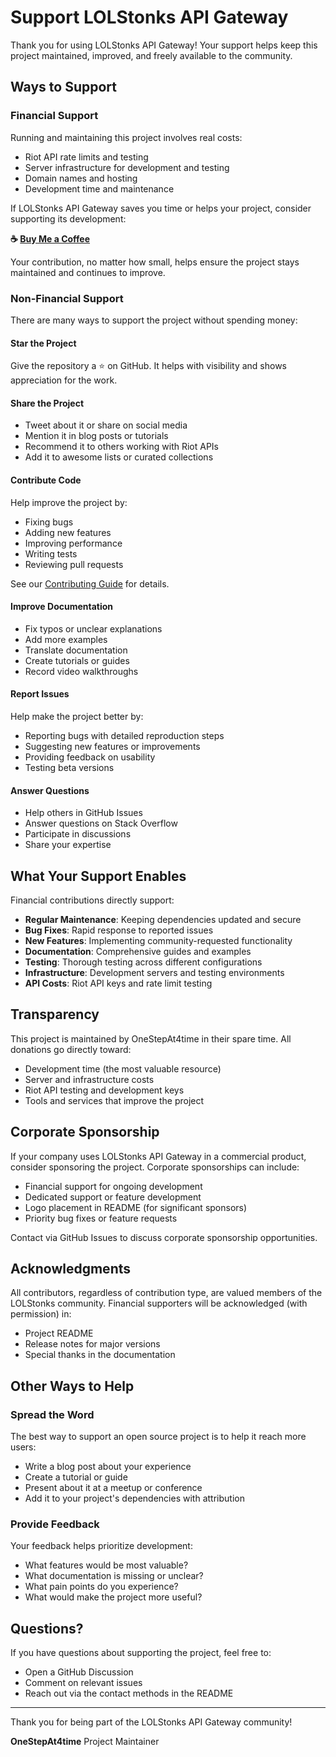 # Support LOLStonks API Gateway

Thank you for using LOLStonks API Gateway! Your support helps keep this project maintained, improved, and freely available to the community.

## Ways to Support

### Financial Support

Running and maintaining this project involves real costs:
- Riot API rate limits and testing
- Server infrastructure for development and testing
- Domain names and hosting
- Development time and maintenance

If LOLStonks API Gateway saves you time or helps your project, consider supporting its development:

**☕ [Buy Me a Coffee](https://buymeacoffee.com/onestepat4time)**

Your contribution, no matter how small, helps ensure the project stays maintained and continues to improve.

### Non-Financial Support

There are many ways to support the project without spending money:

#### Star the Project
Give the repository a ⭐ on GitHub. It helps with visibility and shows appreciation for the work.

#### Share the Project
- Tweet about it or share on social media
- Mention it in blog posts or tutorials
- Recommend it to others working with Riot APIs
- Add it to awesome lists or curated collections

#### Contribute Code
Help improve the project by:
- Fixing bugs
- Adding new features
- Improving performance
- Writing tests
- Reviewing pull requests

See our [Contributing Guide](docs/development/contributing.md) for details.

#### Improve Documentation
- Fix typos or unclear explanations
- Add more examples
- Translate documentation
- Create tutorials or guides
- Record video walkthroughs

#### Report Issues
Help make the project better by:
- Reporting bugs with detailed reproduction steps
- Suggesting new features or improvements
- Providing feedback on usability
- Testing beta versions

#### Answer Questions
- Help others in GitHub Issues
- Answer questions on Stack Overflow
- Participate in discussions
- Share your expertise

## What Your Support Enables

Financial contributions directly support:

- **Regular Maintenance**: Keeping dependencies updated and secure
- **Bug Fixes**: Rapid response to reported issues
- **New Features**: Implementing community-requested functionality
- **Documentation**: Comprehensive guides and examples
- **Testing**: Thorough testing across different configurations
- **Infrastructure**: Development servers and testing environments
- **API Costs**: Riot API keys and rate limit testing

## Transparency

This project is maintained by OneStepAt4time in their spare time. All donations go directly toward:
- Development time (the most valuable resource)
- Server and infrastructure costs
- Riot API testing and development keys
- Tools and services that improve the project

## Corporate Sponsorship

If your company uses LOLStonks API Gateway in a commercial product, consider sponsoring the project. Corporate sponsorships can include:

- Financial support for ongoing development
- Dedicated support or feature development
- Logo placement in README (for significant sponsors)
- Priority bug fixes or feature requests

Contact via GitHub Issues to discuss corporate sponsorship opportunities.

## Acknowledgments

All contributors, regardless of contribution type, are valued members of the LOLStonks community. Financial supporters will be acknowledged (with permission) in:

- Project README
- Release notes for major versions
- Special thanks in the documentation

## Other Ways to Help

### Spread the Word

The best way to support an open source project is to help it reach more users:

- Write a blog post about your experience
- Create a tutorial or guide
- Present about it at a meetup or conference
- Add it to your project's dependencies with attribution

### Provide Feedback

Your feedback helps prioritize development:

- What features would be most valuable?
- What documentation is missing or unclear?
- What pain points do you experience?
- What would make the project more useful?

## Questions?

If you have questions about supporting the project, feel free to:
- Open a GitHub Discussion
- Comment on relevant issues
- Reach out via the contact methods in the README

---

Thank you for being part of the LOLStonks API Gateway community!

**OneStepAt4time**
Project Maintainer
